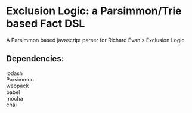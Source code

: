 # Exclusion Logic: a Parsimmon/Trie based Fact DSL
A Parsimmon based javascript parser for Richard Evan's Exclusion Logic.

## Dependencies:
lodash  
Parsimmon  
webpack  
babel  
mocha  
chai  

